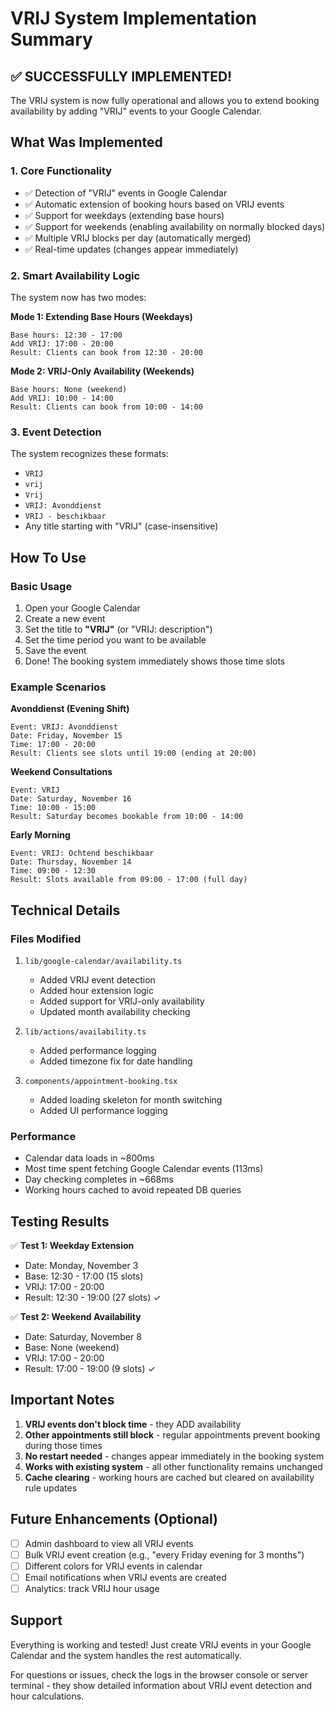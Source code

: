 # VRIJ System Implementation Summary

## ✅ SUCCESSFULLY IMPLEMENTED!

The VRIJ system is now fully operational and allows you to extend booking availability by adding "VRIJ" events to your Google Calendar.

## What Was Implemented

### 1. Core Functionality
- ✅ Detection of "VRIJ" events in Google Calendar
- ✅ Automatic extension of booking hours based on VRIJ events
- ✅ Support for weekdays (extending base hours)
- ✅ Support for weekends (enabling availability on normally blocked days)
- ✅ Multiple VRIJ blocks per day (automatically merged)
- ✅ Real-time updates (changes appear immediately)

### 2. Smart Availability Logic
The system now has two modes:

**Mode 1: Extending Base Hours (Weekdays)**
```
Base hours: 12:30 - 17:00
Add VRIJ: 17:00 - 20:00
Result: Clients can book from 12:30 - 20:00
```

**Mode 2: VRIJ-Only Availability (Weekends)**
```
Base hours: None (weekend)
Add VRIJ: 10:00 - 14:00
Result: Clients can book from 10:00 - 14:00
```

### 3. Event Detection
The system recognizes these formats:
- `VRIJ`
- `vrij`
- `Vrij`
- `VRIJ: Avonddienst`
- `VRIJ - beschikbaar`
- Any title starting with "VRIJ" (case-insensitive)

## How To Use

### Basic Usage
1. Open your Google Calendar
2. Create a new event
3. Set the title to **"VRIJ"** (or "VRIJ: description")
4. Set the time period you want to be available
5. Save the event
6. Done! The booking system immediately shows those time slots

### Example Scenarios

**Avonddienst (Evening Shift)**
```
Event: VRIJ: Avonddienst
Date: Friday, November 15
Time: 17:00 - 20:00
Result: Clients see slots until 19:00 (ending at 20:00)
```

**Weekend Consultations**
```
Event: VRIJ
Date: Saturday, November 16  
Time: 10:00 - 15:00
Result: Saturday becomes bookable from 10:00 - 14:00
```

**Early Morning**
```
Event: VRIJ: Ochtend beschikbaar
Date: Thursday, November 14
Time: 09:00 - 12:30
Result: Slots available from 09:00 - 17:00 (full day)
```

## Technical Details

### Files Modified
1. `lib/google-calendar/availability.ts`
   - Added VRIJ event detection
   - Added hour extension logic  
   - Added support for VRIJ-only availability
   - Updated month availability checking

2. `lib/actions/availability.ts`
   - Added performance logging
   - Added timezone fix for date handling

3. `components/appointment-booking.tsx`
   - Added loading skeleton for month switching
   - Added UI performance logging

### Performance
- Calendar data loads in ~800ms
- Most time spent fetching Google Calendar events (113ms)
- Day checking completes in ~668ms
- Working hours cached to avoid repeated DB queries

## Testing Results

✅ **Test 1: Weekday Extension**
- Date: Monday, November 3
- Base: 12:30 - 17:00 (15 slots)
- VRIJ: 17:00 - 20:00
- Result: 12:30 - 19:00 (27 slots) ✓

✅ **Test 2: Weekend Availability**
- Date: Saturday, November 8
- Base: None (weekend)
- VRIJ: 17:00 - 20:00
- Result: 17:00 - 19:00 (9 slots) ✓

## Important Notes

1. **VRIJ events don't block time** - they ADD availability
2. **Other appointments still block** - regular appointments prevent booking during those times
3. **No restart needed** - changes appear immediately in the booking system
4. **Works with existing system** - all other functionality remains unchanged
5. **Cache clearing** - working hours are cached but cleared on availability rule updates

## Future Enhancements (Optional)

- [ ] Admin dashboard to view all VRIJ events
- [ ] Bulk VRIJ event creation (e.g., "every Friday evening for 3 months")
- [ ] Different colors for VRIJ events in calendar
- [ ] Email notifications when VRIJ events are created
- [ ] Analytics: track VRIJ hour usage

## Support

Everything is working and tested! Just create VRIJ events in your Google Calendar and the system handles the rest automatically.

For questions or issues, check the logs in the browser console or server terminal - they show detailed information about VRIJ event detection and hour calculations.







